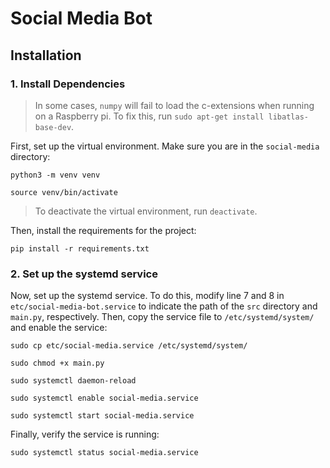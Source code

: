 # Social Media Bot

## Installation

### 1. Install Dependencies

> In some cases, ```numpy``` will fail to load the c-extensions when running on a Raspberry pi. To fix this, run
> ```sudo apt-get install libatlas-base-dev```.

First, set up the virtual environment. Make sure you are in the ```social-media``` directory:

```python3 -m venv venv```

```source venv/bin/activate```

> To deactivate the virtual environment, run ```deactivate```.

Then, install the requirements for the project:

```pip install -r requirements.txt```

### 2. Set up the systemd service

Now, set up the systemd service. To do this, modify line 7 and 8 in ```etc/social-media-bot.service``` to indicate the path 
of the ```src``` directory and ```main.py```, respectively. Then, copy the service file to ```/etc/systemd/system/``` and enable the service:

```sudo cp etc/social-media.service /etc/systemd/system/```

```sudo chmod +x main.py```

```sudo systemctl daemon-reload```

```sudo systemctl enable social-media.service```

```sudo systemctl start social-media.service```

Finally, verify the service is running:

```sudo systemctl status social-media.service```
